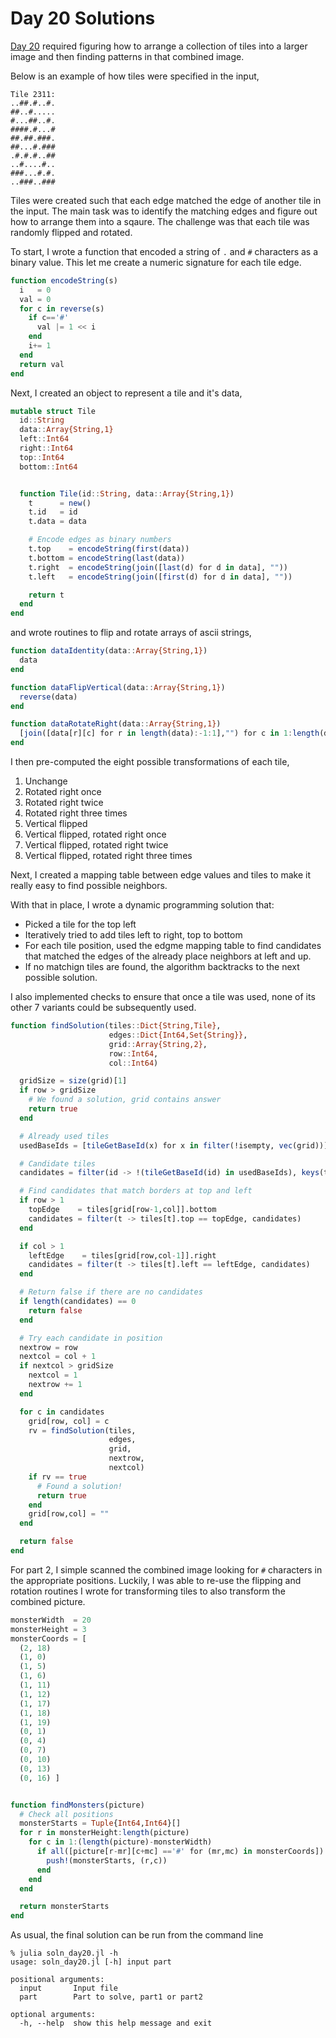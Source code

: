 # Day 20 Solutions

[Day 20](https://adventofcode.com/2020/day/20) required figuring how
to arrange a collection of tiles into a larger image and then finding
patterns in that combined image. 

Below is an example of how tiles were specified in the input,

```
Tile 2311:
..##.#..#.
##..#.....
#...##..#.
####.#...#
##.##.###.
##...#.###
.#.#.#..##
..#....#..
###...#.#.
..###..###
```

Tiles were created such that each edge matched the edge of another tile
in the input. The main task was to identify the matching edges and 
figure out how to arrange them into a sqaure. The challenge was that
each tile was randomly flipped and rotated. 

To start, I wrote a function that encoded a string of `.` and `#`
characters as a binary value. This let me create a numeric signature
for each tile edge.

```julia
function encodeString(s)
  i   = 0
  val = 0
  for c in reverse(s)
    if c=='#'
      val |= 1 << i
    end
    i+= 1
  end
  return val
end
```

Next, I created an object to represent a tile and it's data,

```julia
mutable struct Tile
  id::String
  data::Array{String,1}
  left::Int64
  right::Int64
  top::Int64
  bottom::Int64


  function Tile(id::String, data::Array{String,1})
    t      = new()
    t.id   = id
    t.data = data

    # Encode edges as binary numbers
    t.top    = encodeString(first(data))
    t.bottom = encodeString(last(data))
    t.right  = encodeString(join([last(d) for d in data], ""))
    t.left   = encodeString(join([first(d) for d in data], ""))

    return t
  end
end
```

and wrote routines to flip and rotate arrays of ascii strings,

```julia
function dataIdentity(data::Array{String,1})
  data
end

function dataFlipVertical(data::Array{String,1})
  reverse(data)
end

function dataRotateRight(data::Array{String,1})
  [join([data[r][c] for r in length(data):-1:1],"") for c in 1:length(data[1])]
end
```

I then pre-computed the eight possible transformations of each tile,

1. Unchange
2. Rotated right once
3. Rotated right twice
4. Rotated right three times
5. Vertical flipped
6. Vertical flipped, rotated right once
7. Vertical flipped, rotated right twice
8. Vertical flipped, rotated right three times

Next, I created a mapping table between edge values and tiles to make it really
easy to find possible neighbors. 

With that in place, I wrote a dynamic programming solution that:

- Picked a tile for the top left
- Iteratively tried to add tiles left to right, top to bottom
- For each tile position, used the edgme mapping table to find
  candidates that matched the edges of the already place neighbors
  at left and up. 
- If no matchign tiles are found, the algorithm backtracks to the
  next possible solution.
  
I also implemented checks to ensure that once a tile was used, none
of its other 7 variants could be subsequently used.

```julia
function findSolution(tiles::Dict{String,Tile},
                      edges::Dict{Int64,Set{String}},
                      grid::Array{String,2},
                      row::Int64,
                      col::Int64)

  gridSize = size(grid)[1]
  if row > gridSize
    # We found a solution, grid contains answer
    return true
  end

  # Already used tiles
  usedBaseIds = [tileGetBaseId(x) for x in filter(!isempty, vec(grid))]

  # Candidate tiles
  candidates = filter(id -> !(tileGetBaseId(id) in usedBaseIds), keys(tiles))

  # Find candidates that match borders at top and left
  if row > 1
    topEdge    = tiles[grid[row-1,col]].bottom
    candidates = filter(t -> tiles[t].top == topEdge, candidates)
  end

  if col > 1
    leftEdge    = tiles[grid[row,col-1]].right
    candidates = filter(t -> tiles[t].left == leftEdge, candidates)
  end

  # Return false if there are no candidates
  if length(candidates) == 0
    return false
  end

  # Try each candidate in position
  nextrow = row
  nextcol = col + 1
  if nextcol > gridSize
    nextcol = 1
    nextrow += 1
  end

  for c in candidates
    grid[row, col] = c
    rv = findSolution(tiles,
                      edges,
                      grid,
                      nextrow,
                      nextcol)
    if rv == true
      # Found a solution!
      return true
    end
    grid[row,col] = ""
  end

  return false
end
```

For part 2, I simple scanned the combined image looking for `#` characters in the appropriate positions. 
Luckily, I was able to re-use the flipping and rotation routines I wrote for transforming tiles
to also transform the combined picture. 

```julia
monsterWidth  = 20
monsterHeight = 3
monsterCoords = [
  (2, 18)
  (1, 0)
  (1, 5)
  (1, 6)
  (1, 11)
  (1, 12)
  (1, 17)
  (1, 18)
  (1, 19)
  (0, 1)
  (0, 4)
  (0, 7)
  (0, 10)
  (0, 13)
  (0, 16) ]


function findMonsters(picture)
  # Check all positions
  monsterStarts = Tuple{Int64,Int64}[]
  for r in monsterHeight:length(picture)
    for c in 1:(length(picture)-monsterWidth)
      if all([picture[r-mr][c+mc] =='#' for (mr,mc) in monsterCoords])
        push!(monsterStarts, (r,c))
      end
    end
  end

  return monsterStarts
end
```

As usual, the final solution can be run from the command line

```
% julia soln_day20.jl -h
usage: soln_day20.jl [-h] input part

positional arguments:
  input       Input file
  part        Part to solve, part1 or part2

optional arguments:
  -h, --help  show this help message and exit
```
